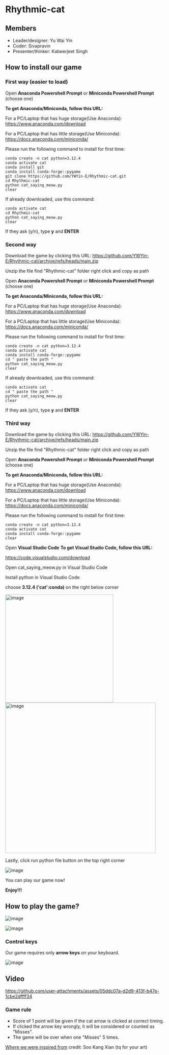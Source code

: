 # Rhythmic-cat

## Members
- Leader/designer: Yu Wai Yin
- Coder: Sivapravin
- Presenter/thinker: Kabeerjeet Singh

## How to install our game

### First way (easier to load)


Open **Anaconda Powershell Prompt** or **Miniconda Powershell Prompt** (choose one)

__To get Anaconda/Miniconda, follow this URL:__

For a PC/Laptop that has huge storage(Use Anaconda): https://www.anaconda.com/download

For a PC/Laptop that has little storage(Use Miniconda): https://docs.anaconda.com/miniconda/





Please run the following command to install for first time:
```
conda create -n cat python=3.12.4
conda activate cat
conda install git
conda install conda-forge::pygame
git clone https://github.com/YWYin-E/Rhythmic-cat.git
cd Rhythmic-cat
python cat_saying_meow.py
clear
```

If already downloaded, use this command:
```
conda activate cat
cd Rhythmic-cat
python cat_saying_meow.py
clear
```

If they ask (y/n), type **y** and **ENTER**





### Second way

Download the game by clicking this URL:
https://github.com/YWYin-E/Rhythmic-cat/archive/refs/heads/main.zip



Unzip the file
find "Rhythmic-cat" folder
right click and copy as path




Open **Anaconda Powershell Prompt** or **Miniconda Powershell Prompt** (choose one)

__To get Anaconda/Miniconda, follow this URL:__

For a PC/Laptop that has huge storage(Use Anaconda): https://www.anaconda.com/download

For a PC/Laptop that has little storage(Use Miniconda): https://docs.anaconda.com/miniconda/





Please run the following command to install for first time:
```
conda create -n cat python=3.12.4
conda activate cat
conda install conda-forge::pygame
cd " paste the path "
python cat_saying_meow.py
clear
```

If already downloaded, use this command:
```
conda activate cat
cd " paste the path "
python cat_saying_meow.py
clear
```
If they ask (y/n), type **y** and **ENTER**


### Third way

Download the game by clicking this URL:
https://github.com/YWYin-E/Rhythmic-cat/archive/refs/heads/main.zip



Unzip the file
find "Rhythmic-cat" folder
right click and copy as path




Open **Anaconda Powershell Prompt** or **Miniconda Powershell Prompt** (choose one)

__To get Anaconda/Miniconda, follow this URL:__

For a PC/Laptop that has huge storage(Use Anaconda): https://www.anaconda.com/download

For a PC/Laptop that has little storage(Use Miniconda): https://docs.anaconda.com/miniconda/





Please run the following command to install for first time:
```
conda create -n cat python=3.12.4
conda activate cat
conda install conda-forge::pygame
clear
```


Open **Visual Studio Code**
__To get Visual Studio Code, follow this URL:__

https://code.visualstudio.com/download



Open cat_saying_meow.py in Visual Studio Code



Install python in Visual Studio Code



choose **3.12.4 ('cat':conda)** on the right below corner 



<img width="339" alt="image" src="https://github.com/user-attachments/assets/ced53be9-8a87-4c1b-8c28-35418d4cf235">



<img width="472" alt="image" src="https://github.com/user-attachments/assets/5cab8533-32af-4232-8d3d-06a8ea8a8eb4">



Lastly, click run python file button on the top right corner



![image](https://github.com/user-attachments/assets/555722f9-3553-44a8-94ef-da04af84dba4)




You can play our game now!

**Enjoy!!!**


## How to play the game?

![image](https://github.com/user-attachments/assets/5cd4a7f8-0f57-4b32-8c21-a83df67d1827)



![image](https://github.com/user-attachments/assets/12d908cf-bb73-4605-bb3b-5485ac64b0ec)





### Control keys
Our game requires only **arrow keys** on your keyboard.


![image](https://github.com/user-attachments/assets/71cb1da6-bf41-46ee-945c-dc61efc7c8c4)



## Video





https://github.com/user-attachments/assets/05ddc07a-d2d9-413f-b47e-1cbe2dffff34







### Game rule
- Score of 1 point will be given if the cat arrow is clicked at correct timing.
- If clicked the arrow key wrongly, it will be considered or counted as "Misses".
- The game will be over when one "Misses" 5 times. 

[Where we were inspired from](https://legiongames.itch.io/rhythm-arrows)
credit: Soo Kang Xian (tq for your art)

